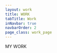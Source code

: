 ```yaml
---
layout: work
title: WORK
tabTitle: Work
inNavbar: true
navbarOrder: 2
page_class: work_page
---
```

<span>MY</span> WORK